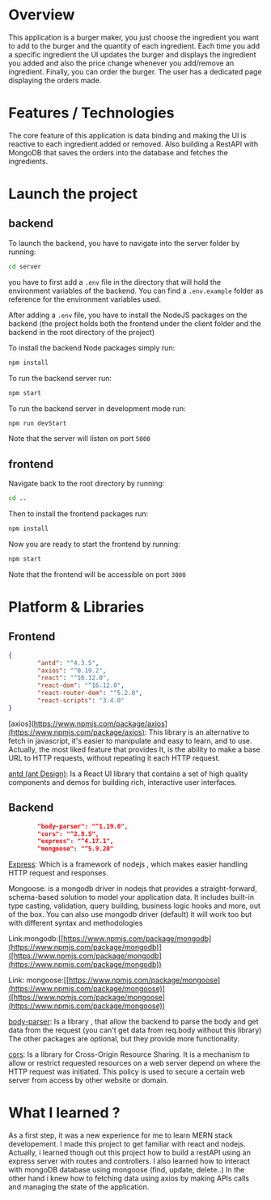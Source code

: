# Overview 
 This application is a burger maker, you just choose the ingredient you want to add to the burger and the quantity of each ingredient. Each time you add a specific ingredient the UI updates the burger and displays the ingredient you added and also the price change whenever you add/remove an ingredient.
Finally, you can order the burger. 
The user has a dedicated page displaying the orders made. 
 # Features / Technologies 
 The core feature of this application is data binding and making the UI is reactive to each ingredient added or removed.
Also building a RestAPI with MongoDB that saves the orders into the database and fetches the ingredients. 


# Launch the project
## backend
To launch the backend, you have to navigate into the server folder by running:
```bash
cd server
``` 
you have to first add a `.env` file in the directory that will hold the environment variables of the backend. You can find a `.env.example` folder as reference for the environment variables used.

After adding a `.env` file, you have to install the NodeJS packages on the backend (the project holds both the frontend under the client folder and the backend in the root directory of the project)

To install the backend Node packages simply run:
``` bash
npm install
```
To run the backend server run:
``` bash
npm start
```
To run the backend server in development mode run:
``` bash
npm run devStart
```
Note that the server will listen on port `5000`
## frontend
Navigate back to the root directory by running:
``` bash
cd ..
```
Then to install the frontend packages run:
``` bash
npm install
```
Now you are ready to start the frontend by running:
``` bash
npm start
```
Note that the frontend will be accessible on port `3000`

# Platform & Libraries 
## Frontend

```json
{
        "antd": "^4.3.5",
        "axios": "^0.19.2",
        "react": "^16.12.0",
        "react-dom": "^16.12.0",
        "react-router-dom": "^5.2.0",
        "react-scripts": "3.4.0"
}
```

[axios](https://www.npmjs.com/package/axios](https://www.npmjs.com/package/axios):
This library is an alternative to fetch in javascript, it's easier to manipulate and easy to learn, and to use. Actually, the most liked feature that provides It, is the ability to make a base URL to HTTP requests, without repeating it each HTTP request.

[antd (ant Design)](https://www.npmjs.com/package/antd):
Is a React UI library that contains a set of high quality components and demos for building rich, interactive user interfaces.

## Backend
``` json
        "body-parser": "^1.19.0",
        "cors": "^2.8.5",
        "express": "^4.17.1",
        "mongoose": "^5.9.20"
```


[Express](https://www.npmjs.com/package/express):
Which is a framework of nodejs , which makes easier handling HTTP request and responses.

Mongoose:
is a mongodb driver in nodejs that provides a straight-forward, schema-based solution to model your application data. It includes built-in type casting, validation, query building, business logic hooks and more, out of the box.
You can also use mongodb driver (default) it will work too but with different syntax and methodologies

Link:mongodb:[[https://www.npmjs.com/package/mongodb](https://www.npmjs.com/package/mongodb)]([https://www.npmjs.com/package/mongodb](https://www.npmjs.com/package/mongodb))

Link: mongoose:[[https://www.npmjs.com/package/mongoose](https://www.npmjs.com/package/mongoose)]([https://www.npmjs.com/package/mongoose](https://www.npmjs.com/package/mongoose))

[body-parser](https://www.npmjs.com/package/body-parser):
Is a library , that allow the backend to parse the body and get data from the request (you can't get data from req.body without this library)
The other packages are optional, but they provide more functionality.

[cors](https://www.npmjs.com/package/cors):
Is a library for Cross-Origin Resource Sharing. It is a mechanism to allow or restrict requested resources on a web server depend on where the HTTP request was initiated. This policy is used to secure a certain web server from access by other website or domain.

 
# What I learned ?
 As a first step, it was a new experience for me to learn MERN stack developement. I made this project to get familiar with react and nodejs. Actually, i learned though out this project 
how to build a restAPI using an express server with routes and controllers. I also learned how to interact with mongoDB database using mongoose (find, update, delete..)
In the other hand i knew how to fetching data using axios by making APIs calls and managing the state of the application.